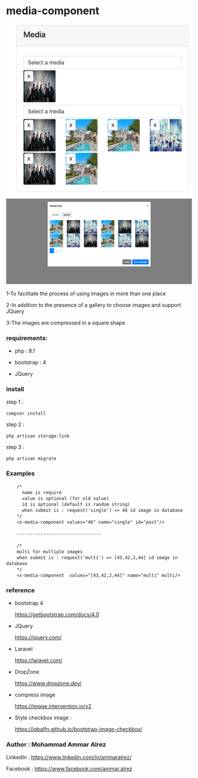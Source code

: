 # media-component

<img src="public/readme/1.png" width="549">
<img src="public/readme/2.png" width="549">

1-To facilitate the process of using images in more than one place

2-In addition to the presence of a gallery to choose images and support JQuery

3-The images are compressed in a square shape

### requirements:

- php : 8.1

- bootstrap :  4

- JQuery

### install

step 1 :

    compser install

step 2 :

    php artisan storage:link

step 3 :

    php artisan migrate

### Examples

        /*
          name is require
          value is optional (for old value)
          id is optional (default is random string)
          when submit is : request('single') => 46 id image in database
        */       
        <x-media-component values="46" name="single" id="post"/>

        --------------------------------

        /*
        multi for multiple images
        when submit is : request('multi') => [43,42,2,44] id image in database
        */
        <x-media-component  values="[43,42,2,44]" name="multi" multi/>

### reference

- bootstrap 4

  https://getbootstrap.com/docs/4.0
- JQuery

  https://jquery.com/
- Laravel

  https://laravel.com/
- DropZone

  https://www.dropzone.dev/
- compress image

  https://image.intervention.io/v2
- Style checkbox image :

  https://iqbalfn.github.io/bootstrap-image-checkbox/

### Author : Mohammad Ammar Alrez

LinkedIn : https://www.linkedin.com/in/ammaralrez/

Facebook : https://www.facebook.com/ammar.alrez
